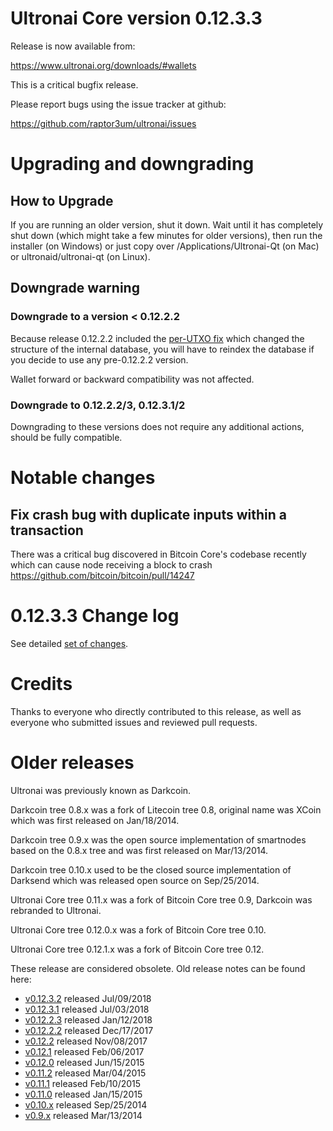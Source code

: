 Ultronai Core version 0.12.3.3
==========================

Release is now available from:

  <https://www.ultronai.org/downloads/#wallets>

This is a critical bugfix release.

Please report bugs using the issue tracker at github:

  <https://github.com/raptor3um/ultronai/issues>


Upgrading and downgrading
=========================

How to Upgrade
--------------

If you are running an older version, shut it down. Wait until it has completely
shut down (which might take a few minutes for older versions), then run the
installer (on Windows) or just copy over /Applications/Ultronai-Qt (on Mac) or
ultronaid/ultronai-qt (on Linux).

Downgrade warning
-----------------

### Downgrade to a version < 0.12.2.2

Because release 0.12.2.2 included the [per-UTXO fix](release-notes/ultronai/release-notes-0.12.2.2.md#per-utxo-fix)
which changed the structure of the internal database, you will have to reindex
the database if you decide to use any pre-0.12.2.2 version.

Wallet forward or backward compatibility was not affected.

### Downgrade to 0.12.2.2/3, 0.12.3.1/2

Downgrading to these versions does not require any additional actions, should be
fully compatible.


Notable changes
===============

Fix crash bug with duplicate inputs within a transaction
--------------------------------------------------------

There was a critical bug discovered in Bitcoin Core's codebase recently which
can cause node receiving a block to crash https://github.com/bitcoin/bitcoin/pull/14247

0.12.3.3 Change log
===================

See detailed [set of changes](https://github.com/raptor3um/ultronai/compare/v0.12.3.2...ultronai:v0.12.3.3).

Credits
=======

Thanks to everyone who directly contributed to this release,
as well as everyone who submitted issues and reviewed pull requests.


Older releases
==============

Ultronai was previously known as Darkcoin.

Darkcoin tree 0.8.x was a fork of Litecoin tree 0.8, original name was XCoin
which was first released on Jan/18/2014.

Darkcoin tree 0.9.x was the open source implementation of smartnodes based on
the 0.8.x tree and was first released on Mar/13/2014.

Darkcoin tree 0.10.x used to be the closed source implementation of Darksend
which was released open source on Sep/25/2014.

Ultronai Core tree 0.11.x was a fork of Bitcoin Core tree 0.9,
Darkcoin was rebranded to Ultronai.

Ultronai Core tree 0.12.0.x was a fork of Bitcoin Core tree 0.10.

Ultronai Core tree 0.12.1.x was a fork of Bitcoin Core tree 0.12.

These release are considered obsolete. Old release notes can be found here:

- [v0.12.3.2](https://github.com/raptor3um/ultronai/blob/master/doc/release-notes/ultronai/release-notes-0.12.3.2.md) released Jul/09/2018
- [v0.12.3.1](https://github.com/raptor3um/ultronai/blob/master/doc/release-notes/ultronai/release-notes-0.12.3.1.md) released Jul/03/2018
- [v0.12.2.3](https://github.com/raptor3um/ultronai/blob/master/doc/release-notes/ultronai/release-notes-0.12.2.3.md) released Jan/12/2018
- [v0.12.2.2](https://github.com/raptor3um/ultronai/blob/master/doc/release-notes/ultronai/release-notes-0.12.2.2.md) released Dec/17/2017
- [v0.12.2](https://github.com/raptor3um/ultronai/blob/master/doc/release-notes/ultronai/release-notes-0.12.2.md) released Nov/08/2017
- [v0.12.1](https://github.com/raptor3um/ultronai/blob/master/doc/release-notes/ultronai/release-notes-0.12.1.md) released Feb/06/2017
- [v0.12.0](https://github.com/raptor3um/ultronai/blob/master/doc/release-notes/ultronai/release-notes-0.12.0.md) released Jun/15/2015
- [v0.11.2](https://github.com/raptor3um/ultronai/blob/master/doc/release-notes/ultronai/release-notes-0.11.2.md) released Mar/04/2015
- [v0.11.1](https://github.com/raptor3um/ultronai/blob/master/doc/release-notes/ultronai/release-notes-0.11.1.md) released Feb/10/2015
- [v0.11.0](https://github.com/raptor3um/ultronai/blob/master/doc/release-notes/ultronai/release-notes-0.11.0.md) released Jan/15/2015
- [v0.10.x](https://github.com/raptor3um/ultronai/blob/master/doc/release-notes/ultronai/release-notes-0.10.0.md) released Sep/25/2014
- [v0.9.x](https://github.com/raptor3um/ultronai/blob/master/doc/release-notes/ultronai/release-notes-0.9.0.md) released Mar/13/2014

